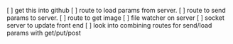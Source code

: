 [ ] get this into github
[ ] route to load params from server.
[ ] route to send params to server.
[ ] route to get image
[ ] file watcher on server
[ ] socket server to update front end
[ ] look into combining routes for send/load params with get/put/post
